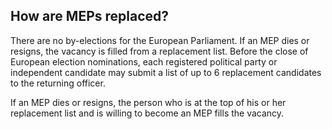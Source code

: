 ##  How are MEPs replaced?

There are no by-elections for the European Parliament. If an MEP dies or
resigns, the vacancy is filled from a replacement list. Before the close of
European election nominations, each registered political party or independent
candidate may submit a list of up to 6 replacement candidates to the returning
officer.

If an MEP dies or resigns, the person who is at the top of his or her
replacement list and is willing to become an MEP fills the vacancy.
